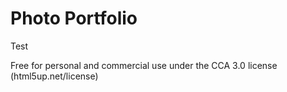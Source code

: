 # Photo Portfolio
Test

Free for personal and commercial use under the CCA 3.0 license (html5up.net/license)
